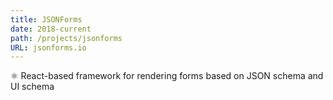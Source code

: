 ```yaml
---
title: JSONForms
date: 2018-current
path: /projects/jsonforms
URL: jsonforms.io
---
```


⚛️ React-based framework for rendering forms based on JSON schema and UI schema

